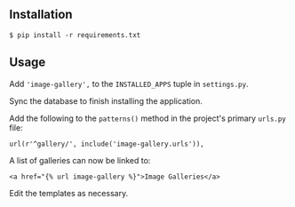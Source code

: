## Installation

    $ pip install -r requirements.txt

## Usage

Add ``'image-gallery',`` to the ``INSTALLED_APPS`` tuple in ``settings.py``.

Sync the database to finish installing the application.

Add the following to the ``patterns()`` method in the project's primary ``urls.py`` file:

    url(r'^gallery/', include('image-gallery.urls')),
    
A list of galleries can now be linked to:

    <a href="{% url image-gallery %}">Image Galleries</a>

Edit the templates as necessary.